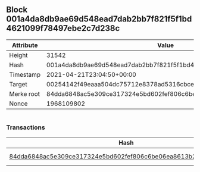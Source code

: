 ## Block 001a4da8db9ae69d548ead7dab2bb7f821f5f1bd4621099f78497ebe2c7d238c

Attribute | Value
--- | ---
Height | 31542
Hash | 001a4da8db9ae69d548ead7dab2bb7f821f5f1bd4621099f78497ebe2c7d238c
Timestamp | 2021-04-21T23:04:50+00:00
Target | 00254142f49eaaa504dc75712e8378ad5316cbcead634704b3734b6271167cc4
Merke root | 84dda6848ac5e309ce317324e5bd602fef806c6be06ea8613b26e8e9cf878d60
Nonce | 1968109802

```

```

### Transactions

Hash | Amount
--- | ---
[84dda6848ac5e309ce317324e5bd602fef806c6be06ea8613b26e8e9cf878d60](84dda6848ac5e309ce317324e5bd602fef806c6be06ea8613b26e8e9cf878d60.md) | 10.00000000 SKEPTI 
